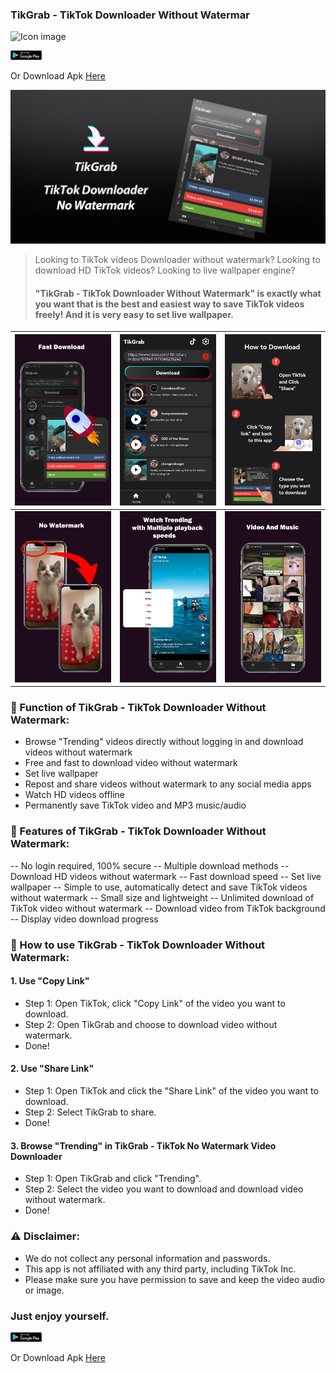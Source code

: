 ### TikGrab - TikTok Downloader Without Watermar




![Icon image](https://play-lh.googleusercontent.com/JUdKHis3CzZ8Uv3giFc6gaNYoWUiNdJ4OMxkrdWq5_m30Hn8PS3ZxKwUzVmEiDj2L3Q=s56-rw)



<div align=start><a href='https://play.google.com/store/apps/details?id=com.tiktok.downloader.watermark.remover&referrer=utm_source%3DByteSpaceWeb'><img src="\assert_image\google_play.svg" alt='Get it on Google Play' width="10%" height="10%" /></a></div>  

Or Download Apk [Here](https://github.com/FingerLeap/TikTokDowmloader/releases)

<a href='https://play.google.com/store/apps/details?id=com.tiktok.downloader.watermark.remover&referrer=utm_source%3DByteSpaceWeb'><img src="\assert_image\TikGrab\1.jpg" alt='Get it on Google Play'/></a>

> Looking to TikTok videos Downloader without watermark?
> Looking to download HD TikTok videos?
> Looking to live wallpaper engine?
>
> #### "TikGrab - TikTok Downloader Without Watermark" is exactly what you want that is the best and easiest way to save TikTok videos freely! And it is very easy to set live wallpaper.



| <a href='https://play.google.com/store/apps/details?id=com.tiktok.downloader.watermark.remover&referrer=utm_source%3DByteSpaceWeb'><img src='\assert_image\TikGrab\2.jpg' alt='Get it on Google Play'/></a> | <a href='https://play.google.com/store/apps/details?id=com.tiktok.downloader.watermark.remover&referrer=utm_source%3DByteSpaceWeb'><img src='\assert_image\TikGrab\3.jpg' alt='Get it on Google Play'/></a> | <a href='https://play.google.com/store/apps/details?id=com.tiktok.downloader.watermark.remover&referrer=utm_source%3DByteSpaceWeb'><img src='\assert_image\TikGrab\4.jpg' alt='Get it on Google Play'/></a> |
| ------------------------------------------------------------ | ------------------------------------------------------------ | ------------------------------------------------------------ |
| <a href='https://play.google.com/store/apps/details?id=com.tiktok.downloader.watermark.remover&referrer=utm_source%3DByteSpaceWeb'><img src='\assert_image\TikGrab\5.jpg' alt='Get it on Google Play'/></a> | <a href='https://play.google.com/store/apps/details?id=com.tiktok.downloader.watermark.remover&referrer=utm_source%3DByteSpaceWeb'><img src='\assert_image\TikGrab\6.jpg' alt='Get it on Google Play'/></a> | <a href='https://play.google.com/store/apps/details?id=com.tiktok.downloader.watermark.remover&referrer=utm_source%3DByteSpaceWeb'><img src='\assert_image\TikGrab\7.jpg' alt='Get it on Google Play'/></a> |



### 🥇 Function of TikGrab - TikTok Downloader Without Watermark:

- Browse "Trending" videos directly without logging in and download videos without watermark
- Free and fast to download video without watermark
- Set live wallpaper
- Repost and share videos without watermark to any social media apps
- Watch HD videos offline
- Permanently save TikTok video and MP3 music/audio

### 🥇 Features of TikGrab - TikTok Downloader Without Watermark:

-- No login required, 100% secure
-- Multiple download methods
-- Download HD videos without watermark
-- Fast download speed
-- Set live wallpaper
-- Simple to use, automatically detect and save TikTok videos without watermark
-- Small size and lightweight
-- Unlimited download of TikTok video without watermark
-- Download video from TikTok background
-- Display video download progress

### 🥇 How to use TikGrab - TikTok Downloader Without Watermark:

#### 1. Use "Copy Link"

- Step 1: Open TikTok, click "Copy Link" of the video you want to download.
- Step 2: Open TikGrab and choose to download video without watermark.
- Done!

#### 2. Use "Share Link"

- Step 1: Open TikTok and click the "Share Link" of the video you want to download.
- Step 2: Select TikGrab to share.
- Done!

#### 3. Browse "Trending" in TikGrab - TikTok No Watermark Video Downloader

- Step 1: Open TikGrab and click "Trending".
- Step 2: Select the video you want to download and download video without watermark.
- Done!

### ⚠ Disclaimer:

- We do not collect any personal information and passwords.
- This app is not affiliated with any third party, including TikTok Inc.
- Please make sure you have permission to save and keep the video audio or image.

### Just enjoy yourself.

<div align=start>
<a href='https://play.google.com/store/apps/details?id=com.tiktok.downloader.watermark.remover&referrer=utm_source%3DByteSpaceWeb'><img src="\assert_image\google_play.svg" alt='Get it on Google Play' width="10%" height="10%" /></a>
</div>


Or Download Apk [Here](https://github.com/FingerLeap/TikTokDowmloader/releases)